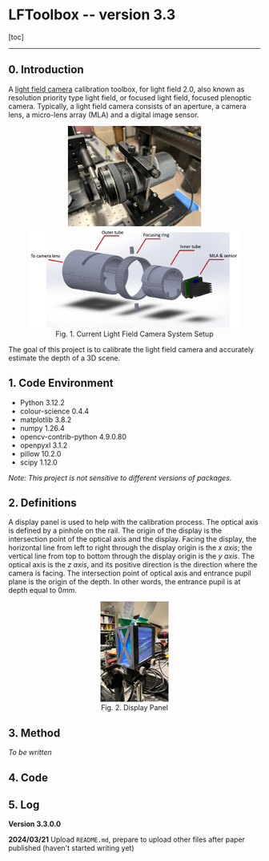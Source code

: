 # LFToolbox -- version 3.3

[toc]

------

## 0. Introduction 

A [light field camera](https://en.wikipedia.org/wiki/Light_field_camera) calibration toolbox, for light field 2.0, also known as resolution priority type light field, or focused light field, focused plenoptic camera. Typically, a light field camera consists of an aperture, a camera lens, a micro-lens array (MLA) and a digital image sensor. 

<center><img src='./readme_images/cur_setup.png' height=200><img src='./readme_images/housing_cad.png' height=200></center>

<center>Fig. 1. Current Light Field Camera System Setup</center>

The goal of this project is to calibrate the light field camera and accurately estimate the depth of a 3D scene. 



## 1. Code Environment 

-   Python 3.12.2
-   colour-science 0.4.4
-   matplotlib 3.8.2
-   numpy 1.26.4
-   opencv-contrib-python 4.9.0.80
-   openpyxl 3.1.2
-   pillow 10.2.0
-   scipy 1.12.0

*Note: This project is not sensitive to different versions of packages.*



## 2. Definitions 

A display panel is used to help with the calibration process. The optical axis is defined by a pinhole on the rail. The origin of the display is the intersection point of the optical axis and the display. Facing the display, the horizontal line from left to right through the display origin is the *x axis*; the vertical line from top to bottom through the display origin is the *y axis*. The optical axis is the *z axis*, and its positive direction is the direction where the camera is facing. The intersection point of optical axis and entrance pupil plane is the origin of the depth. In other words, the entrance pupil is at depth equal to $0mm$. 

<center><img src='./readme_images/display.png' height=200></center>

<center>Fig. 2. Display Panel</center>



## 3. Method 

*To be written* 



## 4. Code 



## 5. Log 

**Version 3.3.0.0** 

**2024/03/21** Upload `README.md`, prepare to upload other files after paper published (haven't started writing yet) 